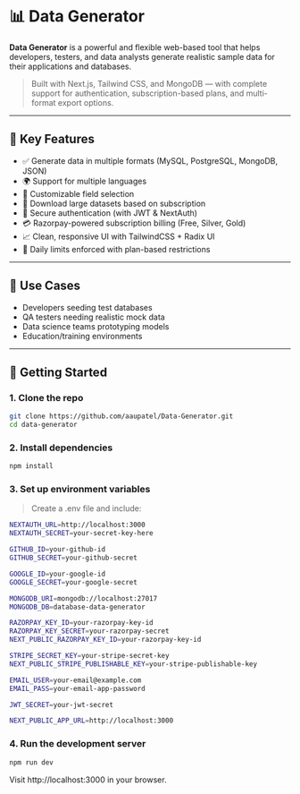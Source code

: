 # 📊 Data Generator

**Data Generator** is a powerful and flexible web-based tool that helps developers, testers, and data analysts generate realistic sample data for their applications and databases.

> Built with Next.js, Tailwind CSS, and MongoDB — with complete support for authentication, subscription-based plans, and multi-format export options.

---

## 🌟 Key Features

- ✅ Generate data in multiple formats (MySQL, PostgreSQL, MongoDB, JSON)
- 🌍 Support for multiple languages
- 🔧 Customizable field selection
- 💾 Download large datasets based on subscription
- 🔐 Secure authentication (with JWT & NextAuth)
- 💳 Razorpay-powered subscription billing (Free, Silver, Gold)
- 📈 Clean, responsive UI with TailwindCSS + Radix UI
- 📅 Daily limits enforced with plan-based restrictions

---

## 🧪 Use Cases

- Developers seeding test databases
- QA testers needing realistic mock data
- Data science teams prototyping models
- Education/training environments

---

## 🚀 Getting Started

### 1. Clone the repo

```bash
git clone https://github.com/aaupatel/Data-Generator.git
cd data-generator
```

### 2. Install dependencies

```bash
npm install
```

### 3. Set up environment variables
>Create a .env file and include:
```bash
NEXTAUTH_URL=http://localhost:3000
NEXTAUTH_SECRET=your-secret-key-here

GITHUB_ID=your-github-id
GITHUB_SECRET=your-github-secret

GOOGLE_ID=your-google-id
GOOGLE_SECRET=your-google-secret

MONGODB_URI=mongodb://localhost:27017
MONGODB_DB=database-data-generator

RAZORPAY_KEY_ID=your-razorpay-key-id
RAZORPAY_KEY_SECRET=your-razorpay-secret
NEXT_PUBLIC_RAZORPAY_KEY_ID=your-razorpay-key-id

STRIPE_SECRET_KEY=your-stripe-secret-key
NEXT_PUBLIC_STRIPE_PUBLISHABLE_KEY=your-stripe-publishable-key

EMAIL_USER=your-email@example.com
EMAIL_PASS=your-email-app-password

JWT_SECRET=your-jwt-secret

NEXT_PUBLIC_APP_URL=http://localhost:3000
```

### 4. Run the development server

```bash
npm run dev
```
Visit http://localhost:3000 in your browser.